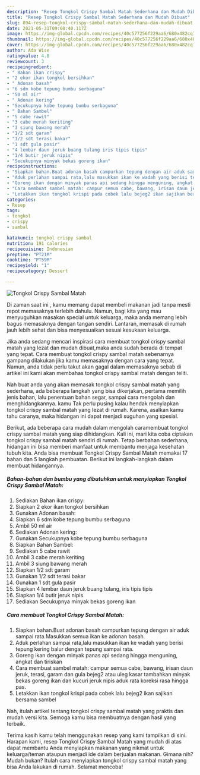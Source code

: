 ```yaml
---
description: "Resep Tongkol Crispy Sambal Matah Sederhana dan Mudah Dibuat"
title: "Resep Tongkol Crispy Sambal Matah Sederhana dan Mudah Dibuat"
slug: 894-resep-tongkol-crispy-sambal-matah-sederhana-dan-mudah-dibuat
date: 2021-05-31T09:08:40.117Z
image: https://img-global.cpcdn.com/recipes/40c577256f229aa6/680x482cq70/tongkol-crispy-sambal-matah-foto-resep-utama.jpg
thumbnail: https://img-global.cpcdn.com/recipes/40c577256f229aa6/680x482cq70/tongkol-crispy-sambal-matah-foto-resep-utama.jpg
cover: https://img-global.cpcdn.com/recipes/40c577256f229aa6/680x482cq70/tongkol-crispy-sambal-matah-foto-resep-utama.jpg
author: Ada Wise
ratingvalue: 4.8
reviewcount: 3
recipeingredient:
- " Bahan ikan crispy"
- "2 ekor ikan tongkol bersihkan"
- " Adonan basah"
- "6 sdm kobe tepung bumbu serbaguna"
- "50 ml air"
- " Adonan kering"
- "Secukupnya kobe tepung bumbu serbaguna"
- " Bahan Sambel"
- "5 cabe rawit"
- "3 cabe merah keriting"
- "3 siung bawang merah"
- "1/2 sdt garam"
- "1/2 sdt terasi bakar"
- "1 sdt gula pasir"
- "4 lembar daun jeruk buang tulang iris tipis tipis"
- "1/4 butir jeruk nipis"
- "Secukupnya minyak bekas goreng ikan"
recipeinstructions:
- "Siapkan bahan.Buat adonan basah campurkan tepung dengan air aduk sampai rata.Masukkan semua ikan ke adonan basah."
- "Aduk perlahan sampai rata,lalu masukkan ikan ke wadah yang berisi tepung kering balur dengan tepung sampai rata."
- "Goreng ikan dengan minyak panas api sedang hingga menguning, angkat dan tiriskan"
- "Cara membuat sambel matah: campur semua cabe, bawang, irisan daun jeruk, terasi, garam dan gula bejeg2 atau uleg kasar tambahkan minyak bekas goreng ikan dan kucuri jeruk nipis aduk rata koreksi rasa hingga pas."
- "Letakkan ikan tongkol krispi pada cobek lalu bejeg2 ikan sajikan bersama sambel"
categories:
- Resep
tags:
- tongkol
- crispy
- sambal

katakunci: tongkol crispy sambal 
nutrition: 191 calories
recipecuisine: Indonesian
preptime: "PT21M"
cooktime: "PT59M"
recipeyield: "1"
recipecategory: Dessert

---
```



![Tongkol Crispy Sambal Matah](https://img-global.cpcdn.com/recipes/40c577256f229aa6/680x482cq70/tongkol-crispy-sambal-matah-foto-resep-utama.jpg)

Di zaman  saat ini , kamu memang dapat membeli makanan jadi tanpa mesti repot memasaknya terlebih dahulu. Namun, bagi kita yang mau menyuguhkan masakan special untuk keluarga, maka anda memang lebih bagus memasaknya dengan tangan sendiri. Lantaran, memasak di rumah jauh lebih sehat dan bisa menyesuaikan sesuai kesukaan keluarga.

Jika anda sedang mencari inspirasi cara membuat tongkol crispy sambal matah yang lezat dan mudah dibuat,maka anda sudah berada di tempat yang tepat. Cara membuat tongkol crispy sambal matah  sebenarnya gampang dilakukan jika kamu memasaknya dengan cara yang tepat. Namun, anda tidak perlu takut akan gagal dalam memasaknya 
sebab di artikel ini kami akan membahas tongkol crispy sambal matah dengan teliti.  



Nah buat anda yang akan memasak tongkol crispy sambal matah yang sederhana, ada beberapa langkah yang bisa dikerjakan, pertama memilih jenis bahan, lalu penentuan bahan segar, sampai cara mengolah dan menghidangkannya. kamu Tak perlu pusing kalau hendak menyiapkan tongkol crispy sambal matah yang lezat di rumah. Karena, asalkan kamu  tahu caranya, maka hidangan ini dapat menjadi suguhan yang spesial.

Berikut, ada beberapa cara mudah dalam mengolah caramembuat tongkol crispy sambal matah yang siap dihidangkan. Kali ini, mari kita coba ciptakan tongkol crispy sambal matah sendiri di rumah. Tetap berbahan sederhana, hidangan ini bisa memberi manfaat untuk membantu menjaga kesehatan tubuh kita. Anda bisa membuat Tongkol Crispy Sambal Matah memakai 17 bahan dan 5 langkah pembuatan. Berikut ini langkah-langkah dalam membuat hidangannya.

<!--inarticleads1-->

##### Bahan-bahan dan bumbu yang dibutuhkan untuk menyiapkan Tongkol Crispy Sambal Matah:

1. Sediakan  Bahan ikan crispy:
1. Siapkan 2 ekor ikan tongkol bersihkan
1. Gunakan  Adonan basah:
1. Siapkan 6 sdm kobe tepung bumbu serbaguna
1. Ambil 50 ml air
1. Sediakan  Adonan kering:
1. Gunakan Secukupnya kobe tepung bumbu serbaguna
1. Siapkan  Bahan Sambel:
1. Sediakan 5 cabe rawit
1. Ambil 3 cabe merah keriting
1. Ambil 3 siung bawang merah
1. Siapkan 1/2 sdt garam
1. Gunakan 1/2 sdt terasi bakar
1. Gunakan 1 sdt gula pasir
1. Siapkan 4 lembar daun jeruk buang tulang, iris tipis tipis
1. Siapkan 1/4 butir jeruk nipis
1. Sediakan Secukupnya minyak bekas goreng ikan




<!--inarticleads2-->

##### Cara membuat Tongkol Crispy Sambal Matah:

1. Siapkan bahan.Buat adonan basah campurkan tepung dengan air aduk sampai rata.Masukkan semua ikan ke adonan basah.
1. Aduk perlahan sampai rata,lalu masukkan ikan ke wadah yang berisi tepung kering balur dengan tepung sampai rata.
1. Goreng ikan dengan minyak panas api sedang hingga menguning, angkat dan tiriskan
1. Cara membuat sambel matah: campur semua cabe, bawang, irisan daun jeruk, terasi, garam dan gula bejeg2 atau uleg kasar tambahkan minyak bekas goreng ikan dan kucuri jeruk nipis aduk rata koreksi rasa hingga pas.
1. Letakkan ikan tongkol krispi pada cobek lalu bejeg2 ikan sajikan bersama sambel




Nah, itulah artikel tentang  tongkol crispy sambal matah  yang praktis dan mudah versi kita. Semoga kamu bisa membuatnya dengan hasil yang terbaik. 

Terima kasih kamu telah menggunakan resep yang kami tampilkan di sini. Harapan kami, resep  Tongkol Crispy Sambal Matah yang mudah di atas dapat membantu Anda menyiapkan makanan yang nikmat untuk keluarga/teman ataupun menjadi ide dalam berjualan makanan. Gimana nih? Mudah bukan? Itulah cara menyiapkan tongkol crispy sambal matah yang bisa Anda lakukan di rumah. Selamat mencoba!

